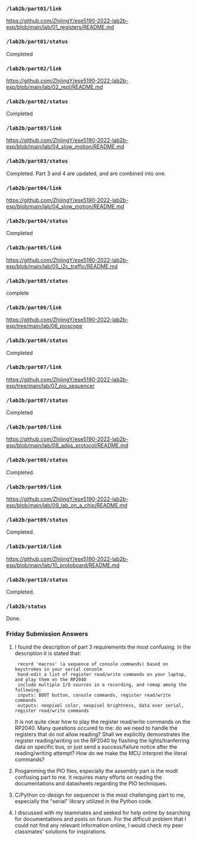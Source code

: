 ### `/lab2b/part01/link`
https://github.com/ZhijingY/ese5190-2022-lab2b-esp/blob/main/lab/01_registers/README.md
### `/lab2b/part01/status`
Completed
### `/lab2b/part02/link`
https://github.com/ZhijingY/ese5190-2022-lab2b-esp/blob/main/lab/02_repl/README.md
### `/lab2b/part02/status`
Completed
### `/lab2b/part03/link`
https://github.com/ZhijingY/ese5190-2022-lab2b-esp/blob/main/lab/04_slow_motion/README.md
### `/lab2b/part03/status`
Completed. Part 3 and 4 are updated, and are combined into one.
### `/lab2b/part04/link`
https://github.com/ZhijingY/ese5190-2022-lab2b-esp/blob/main/lab/04_slow_motion/README.md
### `/lab2b/part04/status`
Completed
### `/lab2b/part05/link`
https://github.com/ZhijingY/ese5190-2022-lab2b-esp/blob/main/lab/05_i2c_traffic/README.md
### `/lab2b/part05/status`
complete
### `/lab2b/part06/link`
https://github.com/ZhijingY/ese5190-2022-lab2b-esp/tree/main/lab/06_pioscope
### `/lab2b/part06/status`
Completed
### `/lab2b/part07/link`
https://github.com/ZhijingY/ese5190-2022-lab2b-esp/tree/main/lab/07_pio_sequencer
### `/lab2b/part07/status`
Completed
### `/lab2b/part08/link`
https://github.com/ZhijingY/ese5190-2022-lab2b-esp/blob/main/lab/08_adps_protocol/README.md
### `/lab2b/part08/status`
Completed.
### `/lab2b/part09/link`
https://github.com/ZhijingY/ese5190-2022-lab2b-esp/blob/main/lab/09_lab_on_a_chip/README.md
### `/lab2b/part09/status`
Completed.
### `/lab2b/part10/link`
https://github.com/ZhijingY/ese5190-2022-lab2b-esp/blob/main/lab/10_protoboard/README.md
### `/lab2b/part10/status`
Completed.
### `/lab2b/status`
Done.
### Friday Submission Answers

1. I found the description of part 3 requirements the most confusing. In the description it is stated that:

        record 'macros' (a sequence of console commands) based on keystrokes in your serial console
        hand-edit a list of register read/write commands on your laptop, and play them on the RP2040
        include multiple I/O sources in a recording, and remap among the following:
        inputs: BOOT button, console commands, register read/write commands
        outputs: neopixel color, neopixel brightness, data over serial, register read/write commands

    It is not quite clear how to play the register read/write commands on the RP2040. Many questions occured to me: do we need to handle the registers that do not allow reading? Shall we explicitly demonstrates the register reading/writing on the RP2040 by flashing the lights/tranferring data on specific bus, or just send a success/failure notice after the reading/writing attempt? How do we make the MCU interpret the literal commands?
    
2. Progamming the PIO files, especially the assembly part is the modt confusing part to me. It requires many efforts on reading the documentations and datasheets regarding the PIO techniques.

3. C/Python co-design for sequencer is the most challenging part to me, especially the "serial" library utilized in the Python code. 

4. I discussed with my teammates and seeked for help online by searching for documentations and posts on forum. For the difficult problem that I could not find any relevant information online, I would check my peer classmates' solutions for inspirations.
